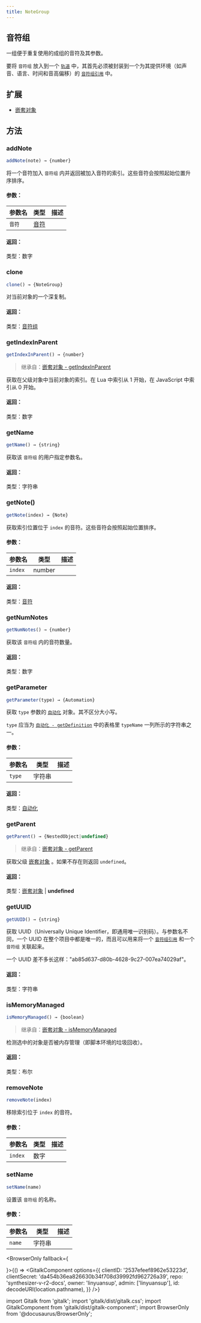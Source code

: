 ```yaml
---
title: NoteGroup
---
```


## 音符组

一组便于重复使用的成组的音符及其参数。

要将 `音符组` 放入到一个 [`轨道`](track.md) 中，其首先必须被封装到一个为其提供环境（如声音、语言、时间和音高偏移）的 [`音符组引用`](note_group_reference.md) 中。

## 扩展

 * [嵌套对象](nested_object.md)

## 方法

### addNote

```js
addNote(note) → {number}
```

将一个音符加入 `音符组` 内并返回被加入音符的索引。这些音符会按照起始位置升序排序。

#### 参数：

| 参数名 | 类型 | 描述 |
| --- | --- | --- |
| `音符` | [音符](note.md) |      |

#### 返回：

类型：数字

### clone

```js
clone() → {NoteGroup}
```

对当前对象的一个深复制。

#### 返回：

类型：[音符组](note_group.md)

### getIndexInParent

```js
getIndexInParent() → {number}
```

>继承自：[嵌套对象 - getIndexInParent](nested_object.md)

获取在父级对象中当前对象的索引。在 Lua 中索引从 1 开始，在 JavaScript 中索引从 0 开始。

#### 返回：

类型：数字

### getName

```js
getName() → {string}
```

获取该 `音符组` 的用户指定参数名。

#### 返回：

类型：字符串

### getNote()

```js
getNote(index) → {Note}
```

获取索引位置位于 `index` 的音符。这些音符会按照起始位置排序。

#### 参数：

| 参数名 | 类型 | 描述 |
| --- | --- | --- |
| `index` | number |  |

#### 返回：

类型：[音符](note.md)

### getNumNotes

```js
getNumNotes() → {number}
```

获取该 `音符组` 内的音符数量。

#### 返回：

类型：数字

### getParameter

```js
getParameter(type) → {Automation}
```

获取 `type` 参数的 [`自动化`](automation.md) 对象。其不区分大小写。

 `type` 应当为 [`自动化 - getDefinition`](automation.md) 中的表格里 `typeName` 一列所示的字符串之一。

#### 参数：

| 参数名 | 类型 | 描述 |
| --- | --- | --- |
| `type` | 字符串 |  |

#### 返回：

类型：[自动化](automation.md)

### getParent

```js
getParent() → {NestedObject|undefined}
```

>继承自：[嵌套对象 - getParent](nested_object.md)

获取父级 [嵌套对象](nested_object.md) 。如果不存在则返回 `undefined`。

#### 返回：

类型：[嵌套对象](nested_object.md) | **undefined**

### getUUID

```js
getUUID() → {string}
```

获取 UUID（Universally Unique Identifier，即通用唯一识别码）。与参数名不同，一个 UUID 在整个项目中都是唯一的，而且可以用来将一个 [`音符组引用`](note_group_reference.md) 和一个 `音符组` 关联起来。

一个 UUID 差不多长这样："ab85d637-d80b-4628-9c27-007ea74029af"。

#### 返回：

类型：字符串

### isMemoryManaged

```js
isMemoryManaged() → {boolean}
```

>继承自：[嵌套对象 - isMemoryManaged](nested_object.md)

检测选中的对象是否被内存管理（即脚本环境的垃圾回收）。

#### 返回：

类型：布尔

### removeNote

```js
removeNote(index)
```

移除索引位于 `index` 的音符。

#### 参数：

| 参数名 | 类型 | 描述 |
| --- | --- | --- |
| `index` | 数字 |  |

### setName

```js
setName(name)
```

设置该 `音符组` 的名称。

#### 参数：

| 参数名 | 类型 | 描述 |
| --- | --- | --- |
| `name` | 字符串 |  |

<BrowserOnly fallback={<div></div>}>{() => <GitalkComponent options={{
    clientID: '2537efeef8962e53223d',
    clientSecret: 'da454b36ea826630b34f708d39992fd962726a39',
    repo: 'synthesizer-v-r2-docs',
    owner: 'linyuansup',
    admin: ['linyuansup'],
    id: decodeURI(location.pathname),
    }} />}
</BrowserOnly>

import Gitalk from 'gitalk';
import 'gitalk/dist/gitalk.css';
import GitalkComponent from 'gitalk/dist/gitalk-component';
import BrowserOnly from '@docusaurus/BrowserOnly';